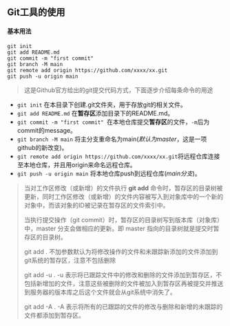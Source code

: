 ## Git工具的使用

#### 基本用法

```shell
git init
git add README.md
git commit -m "first commit"
git branch -M main
git remote add origin https://github.com/xxxx/xx.git
git push -u origin main
```

> 这是Github官方给出的git提交代码方式，下面逐步介绍每条命令的用途

* `git init` 在本目录下创建.git文件夹，用于存放git的相关文件。
* `git add README.md` 在**暂存区**添加目录下的README.md。
* `git commit -m "first commit" `在本地仓库提交**暂存区**的文件，`-m`后为commit的message。
* `git branch -M main` 将主分支重命名为main(*默认为master*，这是一项github的新改变)。
* `git remote add origin https://github.com/xxxx/xx.git`将远程仓库连接至本地仓库，并且用origin来命名远程仓库。
* `git push -u origin main` 将本地仓库push到远程仓库(*main分支*)。

> 当对工作区修改（或新增）的文件执行 **git add** 命令时，暂存区的目录树被更新，同时工作区修改（或新增）的文件内容被写入到对象库中的一个新的对象中，而该对象的ID被记录在暂存区的文件索引中。
>
> 当执行提交操作（git commit）时，暂存区的目录树写到版本库（对象库）中，master 分支会做相应的更新。即 master 指向的目录树就是提交时暂存区的目录树。
>
> git add .
>  不加参数默认为将修改操作的文件和未跟踪新添加的文件添加到git系统的暂存区，注意不包括删除
>
> git add -u .
>  -u 表示将已跟踪文件中的修改和删除的文件添加到暂存区，不包括新增加的文件，注意这些被删除的文件被加入到暂存区再被提交并推送到服务器的版本库之后这个文件就会从git系统中消失了。
>
> git add -A .
>  -A 表示将所有的已跟踪的文件的修改与删除和新增的未跟踪的文件都添加到暂存区。
>
> 

